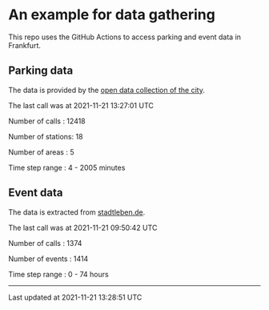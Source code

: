 # An example for data gathering

This repo uses the GitHub Actions to access parking and event data in Frankfurt.

## Parking data
The data is provided by the [open data collection of the city](https://www.offenedaten.frankfurt.de/).

The last call was at 2021-11-21 13:27:01 UTC

Number of calls   : 12418

Number of stations:    18

Number of areas   :     5

Time step range   :     4 -  2005 minutes


## Event data
The data is extracted from [stadtleben.de](https://stadtleben.de/frankfurt/).

The last call was at 2021-11-21 09:50:42 UTC

Number of calls   : 1374

Number of events  : 1414

Time step range   :    0 -   74 hours


----

Last updated at 2021-11-21 13:28:51 UTC
